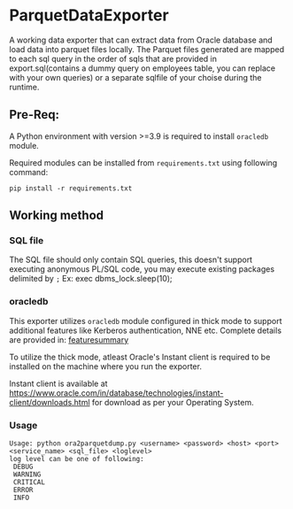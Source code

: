 # ParquetDataExporter

A working data exporter that can extract data from Oracle database and load data into parquet files locally. The Parquet files generated are mapped to each sql query in the order of sqls that are provided in export.sql(contains a dummy query on employees table, you can replace with your own queries) or a separate sqlfile of your choise during the runtime. 

## Pre-Req:

A Python environment with version >=3.9 is required to install `oracledb` module.

Required modules can be installed from `requirements.txt` using following command:

```
pip install -r requirements.txt
```

## Working method

### SQL file

The SQL file should only contain SQL queries, this doesn't support executing anonymous PL/SQL code, you may execute existing packages delimited by `;` Ex: exec dbms_lock.sleep(10);

### oracledb

This exporter utilizes `oracledb` module configured in thick mode to support additional features like Kerberos authentication, NNE etc. Complete details are provided in: [featuresummary](https://python-oracledb.readthedocs.io/en/latest/user_guide/appendix_a.html#featuresummary)

To utilize the thick mode, atleast Oracle's Instant client is required to be installed on the machine where you run the exporter.

Instant client is available at https://www.oracle.com/in/database/technologies/instant-client/downloads.html for download as per your Operating System.

### Usage

```
Usage: python ora2parquetdump.py <username> <password> <host> <port> <service_name> <sql_file> <loglevel>
log level can be one of following: 
 DEBUG 
 WARNING 
 CRITICAL 
 ERROR 
 INFO
```
